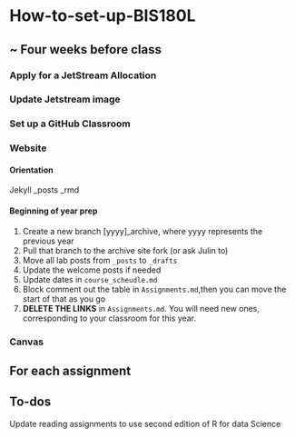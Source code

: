 # How-to-set-up-BIS180L

## ~ Four weeks before class

### Apply for a JetStream Allocation

### Update Jetstream image

### Set up a GitHub Classroom

### Website

#### Orientation
Jekyll
_posts
_rmd


#### Beginning of year prep
1. Create a new branch [yyyy]_archive, where yyyy represents the previous year
2. Pull that branch to the archive site fork (or ask Julin to)
3. Move all lab posts from `_posts` to `_drafts`
4. Update the welcome posts if needed
5. Update dates in `course_scheudle.md`
6. Block comment out the table in `Assignments.md`,then you can move the start of that as you go
7. __DELETE THE LINKS__ in `Assignments.md`.  You will need new ones, corresponding to your classroom for this year.

### Canvas

## For each assignment

## To-dos

Update reading assignments to use second edition of R for data Science


